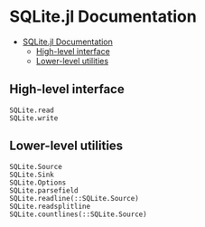 
<a id='SQLite.jl-Documentation-1'></a>

# SQLite.jl Documentation

- [SQLite.jl Documentation](index.md#SQLite.jl-Documentation-1)
    - [High-level interface](index.md#High-level-interface-1)
    - [Lower-level utilities](index.md#Lower-level-utilities-1)


<a id='High-level-interface-1'></a>

## High-level interface


```
SQLite.read
SQLite.write
```


<a id='Lower-level-utilities-1'></a>

## Lower-level utilities


```
SQLite.Source
SQLite.Sink
SQLite.Options
SQLite.parsefield
SQLite.readline(::SQLite.Source)
SQLite.readsplitline
SQLite.countlines(::SQLite.Source)
```


